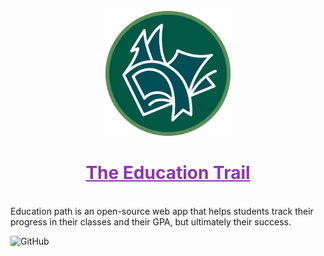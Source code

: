<div align="center">
	<br>
  <a href="https://github.com/ntohq" alt="ntohq-developers-github">
  <img src="src/EducationTrail/wwwroot/images/education_trail_emblem.png" width="200" height="200">
  <h1>
    <a style="color: #8e33b5 !important;" href="https://educationtrail.org">
      The Education Trail
    </a>
  </h1>
	<br>
	</a>
</div>
Education path is an open-source web app that helps students track their progress in their classes and their GPA, but ultimately their success.

![GitHub](https://img.shields.io/github/license/ntohq/education-path)
